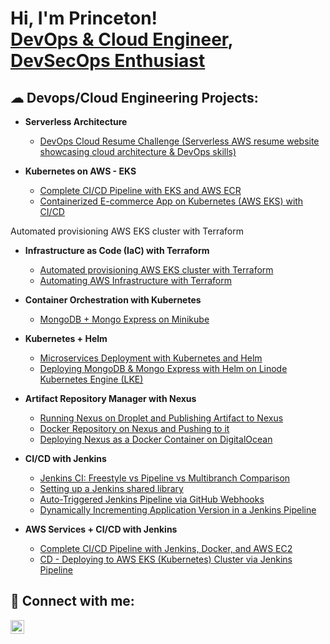 <h1>Hi, I'm Princeton! <br/><a href="https://github.com/Princeton45">DevOps & Cloud Engineer</a>, <a href="https://www.linkedin.com/in/princetona/">DevSecOps Enthusiast</a>

<h2>☁︎ Devops/Cloud Engineering Projects:</h2>

- <b>Serverless Architecture</b>
  - [DevOps Cloud Resume Challenge (Serverless AWS resume website showcasing cloud architecture & DevOps skills)](https://github.com/Princeton45/DevOps-Cloud-Resume-Challenge)
 
- <b>Kubernetes on AWS - EKS</b>
  - [Complete CI/CD Pipeline with EKS and AWS ECR](https://github.com/Princeton45/eks-ecr-complete-pipeline)
  - [Containerized E-commerce App on Kubernetes (AWS EKS) with CI/CD](https://github.com/Princeton45/Kubernetes-Resume-Challenge)

Automated provisioning AWS EKS cluster with Terraform

- <b>Infrastructure as Code (IaC) with Terraform</b>
  - [Automated provisioning AWS EKS cluster with Terraform](https://github.com/Princeton45/terraform-aws-eks-cluster)
  - [Automating AWS Infrastructure with Terraform](https://github.com/Princeton45/terraform-aws-infrastructure?tab=readme-ov-file)

- <b>Container Orchestration with Kubernetes</b>
  - [MongoDB + Mongo Express on Minikube](https://github.com/Princeton45/k8s-mongodb-express-local)

- <b>Kubernetes + Helm</b>
  - [Microservices Deployment with Kubernetes and Helm](https://github.com/Princeton45/microservices-helm-deployment1)
  - [Deploying MongoDB & Mongo Express with Helm on Linode Kubernetes Engine (LKE)](https://github.com/Princeton45/kubernetes-mongodb-helm)

- <b>Artifact Repository Manager with Nexus</b>
  - [Running Nexus on Droplet and Publishing Artifact to Nexus](https://github.com/Princeton45/nexus-droplet-setup)
  - [Docker Repository on Nexus and Pushing to it](https://github.com/Princeton45/nexus-docker-repo-setup)
  - [Deploying Nexus as a Docker Container on DigitalOcean](https://github.com/Princeton45/nexus-docker-container)
    
- <b>CI/CD with Jenkins</b>
  - [Jenkins CI: Freestyle vs Pipeline vs Multibranch Comparison](https://github.com/Princeton45/jenkins-multi-pipeline)
  - [Setting up a Jenkins shared library](https://github.com/Princeton45/jenkins-shared-library)
  - [Auto-Triggered Jenkins Pipeline via GitHub Webhooks](https://github.com/Princeton45/jenkins-webhooks-trigger)
  - [Dynamically Incrementing Application Version in a Jenkins Pipeline](https://github.com/Princeton45/jenkins-dynamic-versioning)
 
- <b>AWS Services + CI/CD with Jenkins</b>
  - [Complete CI/CD Pipeline with Jenkins, Docker, and AWS EC2](https://github.com/Princeton45/jenkins-docker-ec2-cicd)
  - [CD - Deploying to AWS EKS (Kubernetes) Cluster via Jenkins Pipeline](https://github.com/Princeton45/jenkins-eks-cd-pipeline)








  
<h2> 🤳 Connect with me:</h2>

[<img align="left" alt="Princeton Abdulsalam | LinkedIn" width="22px" src="https://cdn.jsdelivr.net/npm/simple-icons@v3/icons/linkedin.svg" />][linkedin]

[linkedin]: https://www.linkedin.com/in/princetona/
